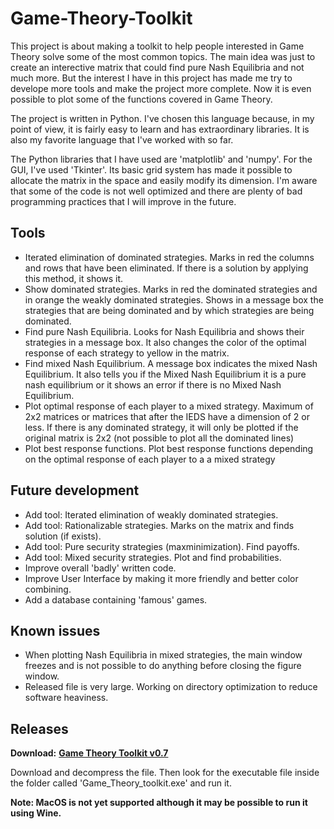 # Game-Theory-Toolkit

This project is about making a toolkit to help people interested in Game Theory solve some of the most common topics. The main idea was just to create an interective matrix that could find pure Nash Equilibria and not much more. But the interest I have in this project has made me try to develope more tools and make the project more complete. Now it is even possible to plot some of the functions covered in Game Theory.

The project is written in Python. I've chosen this language because, in my point of view, it is fairly easy to learn and has extraordinary libraries. It is also my favorite language that I've worked with so far.

The Python libraries that I have used are 'matplotlib' and 'numpy'. For the GUI, I've used 'Tkinter'. Its basic grid system has made it possible to allocate the matrix in the space and easily modify its dimension. I'm aware that some of the code is not well optimized and there are plenty of bad programming practices that I will improve in the future.



## Tools

* Iterated elimination of dominated strategies. Marks in red the columns and rows that have been eliminated. If there is a solution by applying this method, it shows it.
* Show dominated strategies. Marks in red the dominated strategies and in orange the weakly dominated strategies. Shows in a message box the strategies that are being dominated and by which strategies are being dominated.
* Find pure Nash Equilibria. Looks for Nash Equilibria and shows their strategies in a message box. It also changes the color of the optimal response of each strategy to yellow in the matrix.
* Find mixed Nash Equilibrium. A message box indicates the mixed Nash Equilibrium. It also tells you if the Mixed Nash Equilibrium it is a pure nash equilibrium or it shows an error if there is no Mixed Nash Equilibrium.
* Plot optimal response of each player to a mixed strategy. Maximum of 2x2 matrices or matrices that after the IEDS have a dimension of 2 or less. If there is any dominated strategy, it will only be plotted if the original matrix is 2x2 (not possible to plot all the dominated lines)
* Plot best response functions. Plot best response functions depending on the optimal response of each player to a a mixed strategy



## Future development

* Add tool: Iterated elimination of weakly dominated strategies.
* Add tool: Rationalizable strategies. Marks on the matrix and finds solution (if exists).
* Add tool: Pure security strategies (maxminimization). Find payoffs.
* Add tool: Mixed security strategies. Plot and find probabilities.
* Improve overall 'badly' written code.
* Improve User Interface by making it more friendly and better color combining.
* Add a database containing 'famous' games.



## Known issues

* When plotting Nash Equilibria in mixed strategies, the main window freezes and is not possible to do anything before closing the figure window.
* Released file is very large. Working on directory optimization to reduce software heaviness.




## Releases

**Download:** **[Game Theory Toolkit v0.7](https://github.com/Pol-Puig/Game-Theory-Toolkit/releases/download/GameTheory0.7/Game_Theory_toolkit_0_7.zip)**

Download and decompress the file. Then look for the executable file inside the folder called 'Game_Theory_toolkit.exe' and run it.

<b>Note: MacOS is not yet supported although it may be possible to run it using Wine.
  
